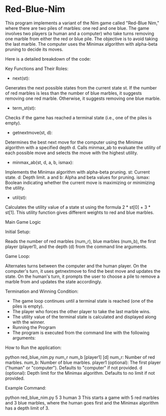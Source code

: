 # Red-Blue-Nim

This program implements a variant of the Nim game called "Red-Blue Nim," where there are two piles of marbles: one red and one blue. The game involves two players (a human and a computer) who take turns removing one marble from either the red or blue pile. The objective is to avoid taking the last marble. The computer uses the Minimax algorithm with alpha-beta pruning to decide its moves.

Here is a detailed breakdown of the code:

Key Functions and Their Roles:
- next(st):
  
Generates the next possible states from the current state st.
If the number of red marbles is less than the number of blue marbles, it suggests removing one red marble.
Otherwise, it suggests removing one blue marble.
- term_st(st):

Checks if the game has reached a terminal state (i.e., one of the piles is empty).
- getnextmove(st, d):

Determines the best next move for the computer using the Minimax algorithm with a specified depth d.
Calls minmax_ab to evaluate the utility of each possible move and selects the move with the highest utility.
- minmax_ab(st, d, a, b, ismax):

Implements the Minimax algorithm with alpha-beta pruning.
st: Current state.
d: Depth limit.
a and b: Alpha and beta values for pruning.
ismax: Boolean indicating whether the current move is maximizing or minimizing the utility.
- util(st):

Calculates the utility value of a state st using the formula 2 * st[0] + 3 * st[1].
This utility function gives different weights to red and blue marbles.

Main Game Logic

Initial Setup:

Reads the number of red marbles (num_r), blue marbles (num_b), the first player (player1), and the depth (d) from the command line arguments.

Game Loop:

Alternates turns between the computer and the human player.
On the computer's turn, it uses getnextmove to find the best move and updates the state.
On the human's turn, it prompts the user to choose a pile to remove a marble from and updates the state accordingly.

Termination and Winning Condition:

- The game loop continues until a terminal state is reached (one of the piles is empty).
- The player who forces the other player to take the last marble wins.
- The utility value of the terminal state is calculated and displayed along with the winner.
- Running the Program
- The program is executed from the command line with the following arguments:

How to Run the application:

python red_blue_nim.py num_r num_b [player1] [d]
num_r: Number of red marbles.
num_b: Number of blue marbles.
player1 (optional): The first player ("human" or "computer"). Defaults to "computer" if not provided.
d (optional): Depth limit for the Minimax algorithm. Defaults to no limit if not provided.

Example Command:

python red_blue_nim.py 5 3 human 3
This starts a game with 5 red marbles and 3 blue marbles, where the human goes first and the Minimax algorithm has a depth limit of 3.
